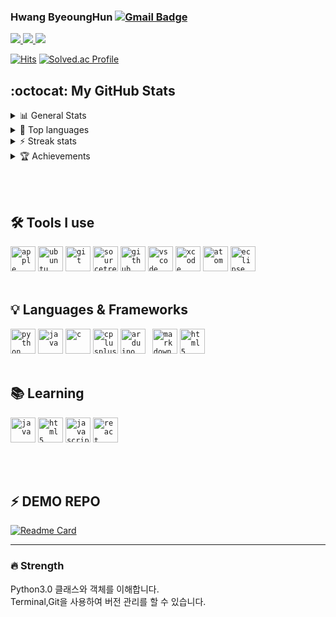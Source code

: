 

### Hwang ByeoungHun     [![Gmail Badge](https://img.shields.io/badge/-Gmail-c14438?style=flat-square&logo=Gmail&logoColor=white&link=mailto:h1009218@hufs.ac.kr)](mailto:h1009218@hufs.ac.kr) 

 <!-- 노션,블로그,인스타 -->
 <a href = "https://www.notion.so/2-804f85fc028e4319b4a8896434a0e20f" target="_blank"><img src="https://img.shields.io/badge/Notion-000000?style=for-the-badge&logo=Notion&logoColor=white"> </a><a href = "https://blog.naver.com/h1009218" target="_blank"><img src="https://img.shields.io/badge/Blog-03C75A?style=for-the-badge&logo=Naver&logoColor=white"> </a><a href = "https://www.instagram.com/chum_zz/" target="_blank"><img src="https://img.shields.io/badge/Instagram-E4405F?style=for-the-badge&logo=Instagram&logoColor=white"> </a> 
<!-- 방문자,백준 -->
 [![Hits](https://hits.seeyoufarm.com/api/count/incr/badge.svg?url=https%3A%2F%2Fgithub.com%2FHwangBBang&count_bg=%23000000&title_bg=%23555555&icon=github.svg&icon_color=%23FFFFFF&title=Visits&edge_flat=false)](https://hits.seeyoufarm.com) 
 [![Solved.ac
Profile](http://mazassumnida.wtf/api/mini/generate_badge?boj=h1009218)](https://solved.ac/h1009218)<br>
  <!-- 깃헙 Stats -->
<h2>:octocat: My GitHub Stats </h2>
<details>
<summary>📊 General Stats</summary>
 
 [![HwangBBang's GitHub stats](https://github-readme-stats.vercel.app/api?username=HwangBBang&theme=dark)](https://github.com/HwangBBang/github-readme-stats)
</details>

<details>
<summary>💼 Top languages</summary>
 
 [![Top Langs](https://github-readme-stats.vercel.app/api/top-langs/?username=HwangBBang&layout=compact&theme=dark)](https://github.com/HwangBBang/github-readme-stats)
</details>

<details>
<summary>⚡ Streak stats</summary>
    <a href="https://github.com/HwangBBang">
        <img height=180em src="https://github-readme-streak-stats.herokuapp.com/?user=HwangBBang&theme=highcontrast&hide_border=true" alt="streak stats"/>
    </a>
</details>

<details>
 <summary>🏆 Achievements</summary>
 
[![trophy](https://github-profile-trophy.vercel.app/?username=HwangBBang&row=1&theme=darkhub&rank=-B,-C&margin-w=10)](https://github.com/ryo-ma/github-profile-trophy)
</details>

<br><br>
## 🛠 Tools I use 
<code><img title="Apple" alt="apple" width="40px" 
           src="https://cdn.jsdelivr.net/gh/devicons/devicon/icons/apple/apple-original.svg" /></code>
<code><img title="Ubuntu" alt="ubuntu" width="40px" 
           src="https://cdn.jsdelivr.net/gh/devicons/devicon/icons/ubuntu/ubuntu-plain.svg" /></code>
<code><img title="Git" alt="git" width="40px" 
           src="https://cdn.jsdelivr.net/gh/devicons/devicon/icons/git/git-original.svg" /></code>
<code><img title="Sourcetree" alt="sourcetree" width="40px" 
           src="https://cdn.jsdelivr.net/gh/devicons/devicon/icons/sourcetree/sourcetree-original.svg" /></code>
<code><img title="GitHub" alt="github" width="40px" 
           src="https://cdn.jsdelivr.net/gh/devicons/devicon/icons/github/github-original.svg" /></code>
<code><img title="Vscode" alt="vscode" width="40px" 
           src="https://cdn.jsdelivr.net/gh/devicons/devicon/icons/vscode/vscode-original.svg" /></code>
<code><img title="Xcode" alt="xcode" width="40px"
           src="https://cdn.jsdelivr.net/gh/devicons/devicon/icons/xcode/xcode-original.svg" /></code>
<code><img title="Atom" alt="atom" width="40px"
           src="https://cdn.jsdelivr.net/gh/devicons/devicon/icons/atom/atom-original.svg" /></code>
<code><img title="Eclipse" alt="eclipse" width="40px"
           src="https://skillicons.dev/icons?i=eclipse" /></code>
<br><br>
##  💡 Languages & Frameworks   

<code><img title="Python" alt="python" width="40px" 
           src="https://cdn.jsdelivr.net/gh/devicons/devicon/icons/python/python-original.svg" /></code>
<code><img title="Java" alt="java" width="40px" 
           src="https://cdn.jsdelivr.net/gh/devicons/devicon/icons/java/java-original.svg" /></code>
<code><img title="C" alt="c" width="40px" 
           src="https://cdn.jsdelivr.net/gh/devicons/devicon/icons/c/c-original.svg" /></code>
<code><img title="Cplusplus" alt="cplusplus" width="40px" 
           src="https://cdn.jsdelivr.net/gh/devicons/devicon/icons/cplusplus/cplusplus-original.svg"/></code>
<code><img title="Arduino" alt="arduino" width="40px" 
           src="https://cdn.jsdelivr.net/gh/devicons/devicon/icons/arduino/arduino-original.svg" /></code> 
<code> <img title="Markdown" alt="markdown" width="40px" 
           src="https://cdn.jsdelivr.net/gh/devicons/devicon/icons/markdown/markdown-original.svg" /></code>
<code><img title="Html5" alt="html5" width="40px" 
           src="https://cdn.jsdelivr.net/gh/devicons/devicon/icons/html5/html5-original.svg" /></code>
<br><br>
## 📚 Learning
<code><img title="Java" alt="java" width="40px" 
           src="https://cdn.jsdelivr.net/gh/devicons/devicon/icons/java/java-original.svg" /></code>
<code><img title="Html5" alt="html5" width="40px" 
           src="https://cdn.jsdelivr.net/gh/devicons/devicon/icons/html5/html5-original.svg" /></code>
<code><img title="Javascript" alt="javascript" width="40px" 
           src="https://cdn.jsdelivr.net/gh/devicons/devicon/icons/javascript/javascript-original.svg" /></code>
<code><img title="React" alt="react" width="40px" 
           src="https://cdn.jsdelivr.net/gh/devicons/devicon/icons/react/react-original.svg" /></code>

<br><br>
## ⚡️ DEMO REPO 

[![Readme Card](https://github-readme-stats.vercel.app/api/pin/?username=HwangBBang&repo=Mini_Project)](https://github.com/HwangBBang/Mini_Project)

<!-- [Java_Practice_2022](https://github.com/HwangBBang/JAVA_Practice_2022)  
[Python_Practice_2022](https://github.com/HwangBBang/Python_Practice_2022)  
[Mini_Project](https://github.com/HwangBBang/Mini_Project)  
[Team-KKLHY](https://github.com/HwangBBang/team-KKLHY)  
[BaekJoon](https://github.com/HwangBBang/BaekJoon)  
[Html_Practice_2022](https://github.com/HwangBBang/HTML_Practice_2022) -->

---
### 🔥 Strength
Python3.0 클래스와 객체를 이해합니다. <br>
Terminal,Git을 사용하여 버전 관리를 할 수 있습니다. <br>



